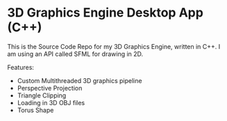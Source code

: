 # 3D Graphics Engine Desktop App (C++)
This is the Source Code Repo for my 3D Graphics Engine, written in C++.
I am using an API called SFML for drawing in 2D.

Features:
- Custom Multithreaded 3D graphics pipeline
- Perspective Projection
- Triangle Clipping
- Loading in 3D OBJ files
- Torus Shape
